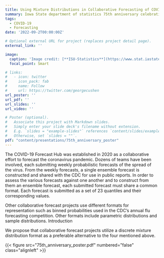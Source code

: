 ```yaml
---
title: Using Mixture Distributions in Collaborative Forecasting of COVID-19
summary: Iowa State department of statistics 75th anniversary celebration
tags:
  - COVID-19
  - Forecasting
date: '2022-09-2T00:00:00Z'

# Optional external URL for project (replaces project detail page).
external_link: ''

image:
  caption: 'Image credit: [**ISU-Statistics**](https://www.stat.iastate.edu/event/2022/75th-anniversary-celebration)'
  focal_point: Smart

# links:
#   - icon: twitter
#     icon_pack: fab
#     name: Follow
#     url: https://twitter.com/georgecushen
url_poster: ''
url_pdf: ''
url_slides: ''
url_video: ''

# Poster (optional).
#   Associate this project with Markdown slides.
#   Simply enter your slide deck's filename without extension.
#   E.g. `slides = "example-slides"` references `content/slides/example-slides.md`.
#   Otherwise, set `slides = ""`.
pdf: "content/presentations/75th_anniversary_poster"
---
```


The COVID-19 Forecast Hub was established in 2020 as a collaborative
effort to forecast the coronavirus pandemic. Dozens of teams have been
involved, each submitting weekly probabilistic forecasts of the spread of
the virus. From the weekly forecasts, a single ensemble forecast is
constructed and shared with the CDC for use in public reports. In order to
assess the various forecasts against one another and to construct from
them an ensemble forecast, each submitted forecast must share a
common format. Each forecast is submitted as a set of 23 quantiles and
their corresponding values.

Other collaborative forecast projects use different formats for
representation such as binned probabilities used in the CDC’s annual flu
forecasting competition. Other formats include parametric distributions
and sample distributions.
Introduction

We propose that collaborative forecast projects utilize a
discrete mixture distribution format as a preferable alternative to
the four mentioned above.

{{< figure src="75th_anniversary_poster.pdf" numbered="false" class="alignleft" >}}
